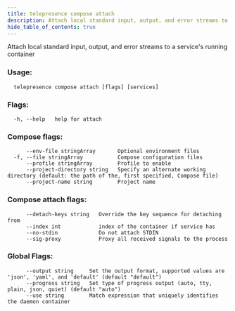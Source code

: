 ```yaml
---
title: telepresence compose attach
description: Attach local standard input, output, and error streams to a service's running container
hide_table_of_contents: true
---
```


Attach local standard input, output, and error streams to a service's running container

### Usage:
```
  telepresence compose attach [flags] [services]
```

### Flags:
```
  -h, --help   help for attach
```

### Compose flags:
```
      --env-file stringArray       Optional environment files
  -f, --file stringArray           Compose configuration files
      --profile stringArray        Profile to enable
      --project-directory string   Specify an alternate working directory (default: the path of the, first specified, Compose file)
      --project-name string        Project name
```

### Compose attach flags:
```
      --detach-keys string   Override the key sequence for detaching from
      --index int            index of the container if service has
      --no-stdin             Do not attach STDIN
      --sig-proxy            Proxy all received signals to the process
```

### Global Flags:
```
      --output string     Set the output format, supported values are 'json', 'yaml', and 'default' (default "default")
      --progress string   Set type of progress output (auto, tty, plain, json, quiet) (default "auto")
      --use string        Match expression that uniquely identifies the daemon container
```
